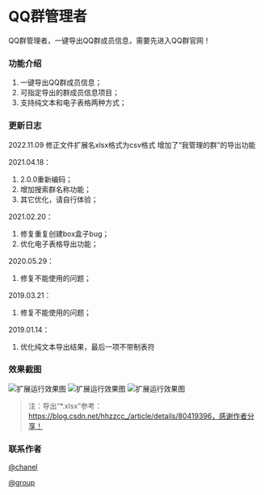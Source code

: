 # QQ群管理者  
QQ群管理者，一键导出QQ群成员信息，需要先进入QQ群官网！

### 功能介绍
1. 一键导出QQ群成员信息；
2. 可指定导出的群成员信息项目；
3. 支持纯文本和电子表格两种方式；

### 更新日志
2022.11.09
修正文件扩展名xlsx格式为csv格式
增加了“我管理的群”的导出功能

2021.04.18：
1. 2.0.0重新编码；
2. 增加搜索群名称功能；
3. 其它优化，请自行体验；

2021.02.20：
1. 修复重复创建box盒子bug；
2. 优化电子表格导出功能；

2020.05.29：  
1. 修复不能使用的问题；

2019.03.21：  
1. 修复不能使用的问题；
  
2019.01.14：  
1. 优化纯文本导出结果，最后一项不带制表符

### 效果截图
![扩展运行效果图](https://raw.githubusercontent.com/bmqy/qq-group-manager/master/images/20181221125740.png)
![扩展运行效果图](https://raw.githubusercontent.com/bmqy/qq-group-manager/master/images/20181221125812.png)
![扩展运行效果图](https://raw.githubusercontent.com/bmqy/qq-group-manager/master/images/20181221125832.png)

> 注：导出“*.xlsx”参考：https://blog.csdn.net/hhzzcc_/article/details/80419396，感谢作者分享！


###  联系作者
[@chanel](https://t.me/tcbmqy)

[@group](https://t.me/tgbmqy)
